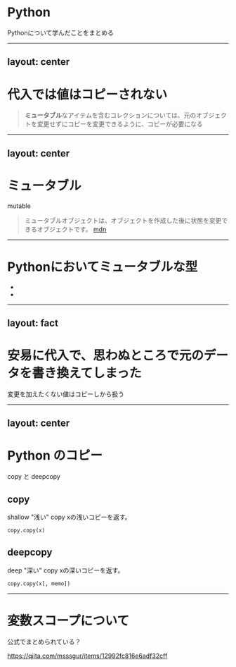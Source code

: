 # Python
Pythonについて学んだことをまとめる

---
layout: center
---

# 代入では値はコピーされない
>**ミュータブル**なアイテムを含むコレクションについては、元のオブジェクトを変更せずにコピーを変更できるように、コピーが必要になる

---
layout: center
---

# ミュータブル
mutable

>ミュータブルオブジェクトは、オブジェクトを作成した後に状態を変更できるオブジェクトです。 [mdn](https://developer.mozilla.org/ja/docs/Glossary/Mutable)

---

# Pythonにおいてミュータブルな型

- 
- 



---
layout: fact
---

# 安易に代入で、思わぬところで元のデータを書き換えてしまった
変更を加えたくない値はコピーしから扱う

---
layout: center
---

# Python のコピー
copy と deepcopy

## copy
shallow "浅い" copy
xの浅いコピーを返す。
```python
copy.copy(x)
```

## deepcopy
deep "深い" copy
xの深いコピーを返す。
```python
copy.copy(x[, memo])
```

---

# 変数スコープについて
公式でまとめられている？

https://qiita.com/msssgur/items/12992fc816e6adf32cff
